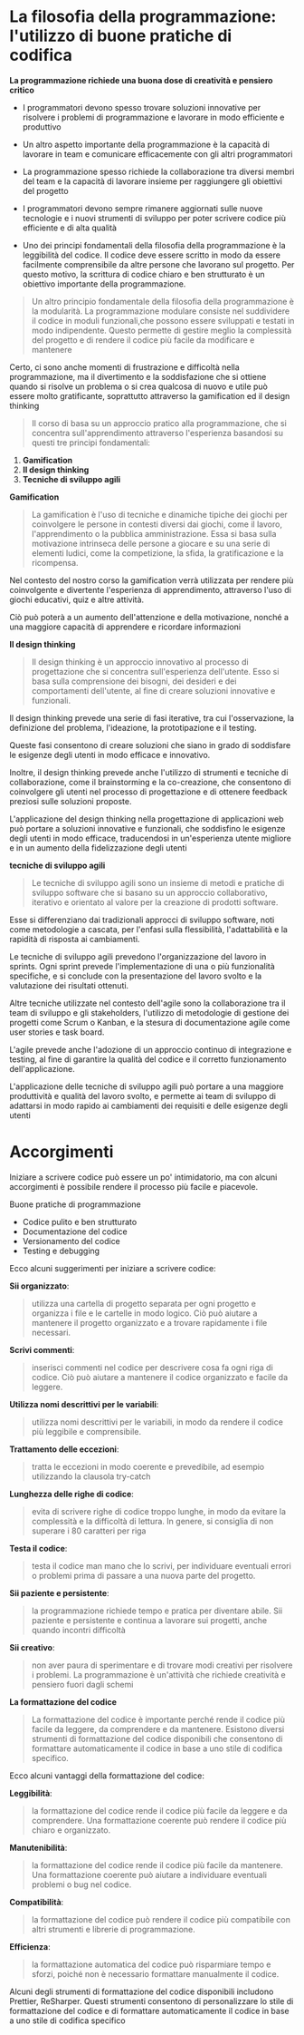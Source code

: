 # La filosofia della programmazione: l'utilizzo di buone pratiche di codifica

**La programmazione richiede una buona dose di creatività e pensiero critico**

- I programmatori devono spesso trovare soluzioni innovative per risolvere i problemi di
programmazione e lavorare in modo efficiente e produttivo

- Un altro aspetto importante della programmazione è la capacità di lavorare in team e comunicare efficacemente con gli
altri programmatori

- La programmazione spesso richiede la collaborazione tra diversi membri del team e la capacità di lavorare insieme
per raggiungere gli obiettivi del progetto

- I programmatori devono sempre rimanere aggiornati sulle nuove tecnologie e i nuovi strumenti di
sviluppo per poter scrivere codice più efficiente e di alta qualità

- Uno dei principi fondamentali della filosofia della programmazione è la leggibilità del codice.
Il codice deve essere scritto in modo da essere facilmente comprensibile da altre persone che lavorano sul progetto.
Per questo motivo, la scrittura di codice chiaro e ben strutturato è un obiettivo importante della programmazione.

>Un altro principio fondamentale della filosofia della programmazione è la modularità.
La programmazione modulare consiste nel suddividere il codice in moduli funzionali,che possono essere sviluppati e testati
in modo indipendente.
Questo permette di gestire meglio la complessità del progetto e di rendere il codice più facile da modificare e mantenere

Certo, ci sono anche momenti di frustrazione e difficoltà nella programmazione,
ma il divertimento e la soddisfazione che si ottiene quando si risolve un problema o si crea
qualcosa di nuovo e utile può essere molto gratificante, soprattutto attraverso la gamification ed il design thinking

>Il corso di basa su un approccio pratico alla programmazione, che si concentra sull'apprendimento attraverso l'esperienza
basandosi su questi tre principi fondamentali:

1. **Gamification** 
2. **Il design thinking** 
3. **Tecniche di sviluppo agili**

**Gamification**

>La gamification è l'uso di tecniche e dinamiche tipiche dei giochi per coinvolgere le persone in contesti diversi dai giochi,
come il lavoro, l'apprendimento o la pubblica amministrazione.
Essa si basa sulla motivazione intrinseca delle persone a giocare e su una serie di elementi ludici, come la competizione, la sfida,
la gratificazione e la ricompensa.

Nel contesto del nostro corso la gamification verrà utilizzata per rendere più coinvolgente e divertente l'esperienza di apprendimento,
attraverso l'uso di giochi educativi, quiz e altre attività.

Ciò può poterà a un aumento dell'attenzione e della motivazione, nonché a una maggiore capacità di apprendere e ricordare informazioni

**Il design thinking**

>Il design thinking è un approccio innovativo al processo di progettazione che si concentra sull'esperienza dell'utente.
Esso si basa sulla comprensione dei bisogni, dei desideri e dei comportamenti dell'utente, al fine di creare soluzioni
innovative e funzionali.

Il design thinking prevede una serie di fasi iterative, tra cui l'osservazione, la definizione del problema,
l'ideazione, la prototipazione e il testing.

Queste fasi consentono di creare soluzioni che siano in grado di soddisfare le esigenze degli utenti
in modo efficace e innovativo.

Inoltre, il design thinking prevede anche l'utilizzo di strumenti e tecniche di collaborazione,
come il brainstorming e la co-creazione, che consentono di coinvolgere gli utenti nel processo
di progettazione e di ottenere feedback preziosi sulle soluzioni proposte.

L'applicazione del design thinking nella progettazione di applicazioni web può portare a soluzioni innovative e funzionali,
che soddisfino le esigenze degli utenti in modo efficace, traducendosi in un'esperienza utente migliore e in un aumento
della fidelizzazione degli utenti

**tecniche di sviluppo agili**

>Le tecniche di sviluppo agili sono un insieme di metodi e pratiche di sviluppo software che si basano su un approccio collaborativo, iterativo e orientato al valore per la creazione di prodotti software.

Esse si differenziano dai tradizionali approcci di sviluppo software, noti come metodologie a cascata,
per l'enfasi sulla flessibilità, l'adattabilità e la rapidità di risposta ai cambiamenti.

Le tecniche di sviluppo agili prevedono l'organizzazione del lavoro in sprints. Ogni sprint prevede l'implementazione
di una o più funzionalità specifiche, e si conclude con la presentazione del lavoro svolto e la valutazione dei risultati ottenuti.

Altre tecniche utilizzate nel contesto dell'agile sono la collaborazione tra il team di sviluppo e gli stakeholders,
l'utilizzo di metodologie di gestione dei progetti come Scrum o Kanban, e la stesura di documentazione agile come
user stories e task board.

L'agile prevede anche l'adozione di un approccio continuo di integrazione e testing,
al fine di garantire la qualità del codice e il corretto funzionamento dell'applicazione.

L'applicazione delle tecniche di sviluppo agili può portare a una maggiore produttività e qualità del lavoro svolto,
e permette ai team di sviluppo di adattarsi in modo rapido ai cambiamenti dei requisiti e delle esigenze degli utenti

# Accorgimenti

Iniziare a scrivere codice può essere un po' intimidatorio, ma con alcuni accorgimenti è possibile rendere il processo più
facile e piacevole.

Buone pratiche di programmazione

- Codice pulito e ben strutturato
- Documentazione del codice
- Versionamento del codice
- Testing e debugging

Ecco alcuni suggerimenti per iniziare a scrivere codice:

**Sii organizzato**:
>utilizza una cartella di progetto separata per ogni progetto e organizza i file e le cartelle in modo logico.
Ciò può aiutare a mantenere il progetto organizzato e a trovare rapidamente i file necessari.

**Scrivi commenti**:
>inserisci commenti nel codice per descrivere cosa fa ogni riga di codice.
Ciò può aiutare a mantenere il codice organizzato e facile da leggere.

**Utilizza nomi descrittivi per le variabili**:
>utilizza nomi descrittivi per le variabili, in modo da rendere il codice più leggibile e comprensibile.

**Trattamento delle eccezioni**:
>tratta le eccezioni in modo coerente e prevedibile, ad esempio utilizzando la clausola try-catch

**Lunghezza delle righe di codice**:
>evita di scrivere righe di codice troppo lunghe, in modo da evitare la complessità e la difficoltà di lettura.
In genere, si consiglia di non superare i 80 caratteri per riga

**Testa il codice**:
>testa il codice man mano che lo scrivi, per individuare eventuali errori o problemi prima di passare a una nuova parte del progetto.

**Sii paziente e persistente**:
>la programmazione richiede tempo e pratica per diventare abile. Sii paziente e persistente e continua a lavorare sui progetti,
anche quando incontri difficoltà

**Sii creativo**:
>non aver paura di sperimentare e di trovare modi creativi per risolvere i problemi.
La programmazione è un'attività che richiede creatività e pensiero fuori dagli schemi

 **La formattazione del codice**
>La formattazione del codice è importante perché rende il codice più facile da leggere, da comprendere e da mantenere.
Esistono diversi strumenti di formattazione del codice disponibili che consentono di formattare automaticamente il codice in
base a uno stile di codifica specifico.

Ecco alcuni vantaggi della formattazione del codice:

**Leggibilità**:
>la formattazione del codice rende il codice più facile da leggere e da comprendere.
Una formattazione coerente può rendere il codice più chiaro e organizzato.

**Manutenibilità**:
>la formattazione del codice rende il codice più facile da mantenere.
Una formattazione coerente può aiutare a individuare eventuali problemi o bug nel codice.

**Compatibilità**:
>la formattazione del codice può rendere il codice più compatibile con altri strumenti e librerie di programmazione.

**Efficienza**:
>la formattazione automatica del codice può risparmiare tempo e sforzi, poiché non è necessario formattare manualmente il codice.

Alcuni degli strumenti di formattazione del codice disponibili includono Prettier, ReSharper.
Questi strumenti consentono di personalizzare lo stile di formattazione del codice e di formattare automaticamente il codice in base a uno stile di codifica specifico